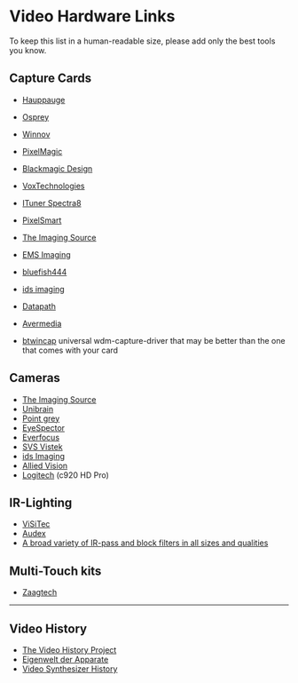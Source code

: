 # Video Hardware Links
To keep this list in a human-readable size, please add only the best tools you know.  


## Capture Cards
* <a href="http://www.hauppauge.com/site/products/prods.html" class="extURL" target="_blank">Hauppauge</a>  
* <a href="http://www.ospreyvideo.com/" class="extURL" target="_blank">Osprey</a>  
* <a href="http://www.winnov.de/" class="extURL" target="_blank">Winnov</a>  
* <a href="http://www.pixelmagicsystems.com/products/sdi/capture_card.htm" class="extURL" target="_blank">PixelMagic</a>   
* <a href="http://www.blackmagicdesign.com/products/decklink" class="extURL" target="_blank">Blackmagic Design</a>  
* <a href="http://www.voxtechnologies.com/Industrial_PC_Peripherals/#vcc" class="extURL" target="_blank">VoxTechnologies</a>  
* <a href="http://www.ituner.com/spectra.htm" class="extURL" target="_blank">ITuner Spectra8</a>  
* <a href="http://www.pixelsmart.com/product_summary.html" class="extURL" target="_blank">PixelSmart</a>  
* <a href="http://www.theimagingsource.com/en_US/products/grabbers/" class="extURL" target="_blank">The Imaging Source</a>   
* <a href="http://www.ems-imaging.com/index.php/products-by-function" class="extURL" target="_blank">EMS Imaging</a>  
* <a href="http://www.bluefish444.com/products/retail/" class="extURL" target="_blank">bluefish444</a>  
* <a href="http://de.ids-imaging.com/store/produkte/framegrabber.html" class="extURL" target="_blank">ids imaging</a>  
* <a href="http://www.datapath.co.uk/products/video-capture-cards" class="extURL" target="_blank">Datapath</a>  
* <a href="http://gamerzone.avermedia.com/game_capture/live_gamer_portable" class="extURL" target="_blank">Avermedia</a>  

* <a href="http://btwincap.sourceforge.net" class="extURL" target="_blank">btwincap</a> universal wdm-capture-driver that may be better than the one that comes with your card  

## Cameras
* <a href="http://www.theimagingsource.com" class="extURL" target="_blank">The Imaging Source</a>  
* <a href="http://www.unibrain.com/" class="extURL" target="_blank">Unibrain</a>  
* <a href="http://ww2.ptgrey.com/" class="extURL" target="_blank">Point grey</a>  
* <a href="http://www.eyespectorus.com/eyespectorhome.html" class="extURL" target="_blank">EyeSpector</a>  
* <a href="http://www.everfocus.de/index.php/de/produkte/kameras" class="extURL" target="_blank">Everfocus</a>  
* <a href="http://www.svs-vistek.com/de/en/" class="extURL" target="_blank">SVS Vistek</a>  
* <a href="http://www.ids-imaging.de" class="extURL" target="_blank">ids Imaging</a>  
* <a href="http://www.alliedvisiontec.com/emea/home.html" class="extURL" target="_blank">Allied Vision</a>  
* <a href="http://www.logitech.com/en-gb/product/hd-pro-webcam-c920?crid=34" class="extURL" target="_blank">Logitech</a> (c920 HD Pro)  

## IR-Lighting
* <a href="http://www.videosysteme.de/shop/gruppe-150-na1.htm" class="extURL" target="_blank">ViSiTec</a>  
* <a href="http://www.audex.com/spotlight.html" class="extURL" target="_blank">Audex</a>  
* <a href="http://www.edmundoptics.com/onlinecatalog/search/index.cfm?sb=cat&criteria=infrared&start=1" class="extURL" target="_blank">A broad variety of IR-pass and block filters in all sizes and qualities</a>  

## Multi-Touch kits
* <a href="http://www.zaagtech.com/" class="extURL" target="_blank">Zaagtech</a>  


---  

## Video History
* <a href="http://www.experimentaltvcenter.org/history/index.html" class="extURL" target="_blank">The Video History Project</a>  
* <a href="http://www.vasulka.org/Kitchen/PDF_Eigenwelt/Eigenwelt.htm" class="extURL" target="_blank">Eigenwelt der Apparate</a>   
* <a href="http://www.audiovisualizers.com/toolshak/vsynths.htm" class="extURL" target="_blank">Video Synthesizer History</a>  


